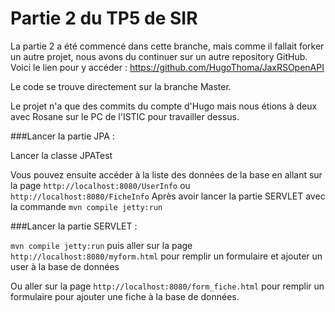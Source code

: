 # Partie 2 du TP5 de SIR

La partie 2 a été commencé dans cette branche, mais comme il fallait forker un autre projet, nous avons du continuer sur un autre repository GitHub.
Voici le lien pour y accéder : https://github.com/HugoThoma/JaxRSOpenAPI

Le code se trouve directement sur la branche Master.

Le projet n'a que des commits du compte d'Hugo mais nous étions à deux avec Rosane sur le PC de l'ISTIC pour travailler dessus.


###Lancer la partie JPA :

Lancer la classe JPATest

Vous pouvez ensuite accéder à la liste des données de la base en allant sur la page
``http://localhost:8080/UserInfo`` ou ``http://localhost:8080/FicheInfo``
Après avoir lancer la partie SERVLET avec la commande ```mvn compile jetty:run```


###Lancer la partie SERVLET :

```mvn compile jetty:run```
puis aller sur la page 
``http://localhost:8080/myform.html``
pour remplir un formulaire et ajouter un user à la base de données

Ou aller sur la page
``http://localhost:8080/form_fiche.html``
pour remplir un formulaire pour ajouter une fiche à la base de données.



